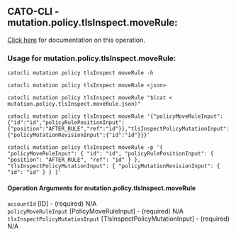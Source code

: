 
## CATO-CLI - mutation.policy.tlsInspect.moveRule:
[Click here](https://api.catonetworks.com/documentation/#mutation-mutation.policy.tlsInspect.moveRule) for documentation on this operation.

### Usage for mutation.policy.tlsInspect.moveRule:

`catocli mutation policy tlsInspect moveRule -h`

`catocli mutation policy tlsInspect moveRule <json>`

`catocli mutation policy tlsInspect moveRule "$(cat < mutation.policy.tlsInspect.moveRule.json)"`

`catocli mutation policy tlsInspect moveRule '{"policyMoveRuleInput":{"id":"id","policyRulePositionInput":{"position":"AFTER_RULE","ref":"id"}},"tlsInspectPolicyMutationInput":{"policyMutationRevisionInput":{"id":"id"}}}'`

`catocli mutation policy tlsInspect moveRule -p '{
    "policyMoveRuleInput": {
        "id": "id",
        "policyRulePositionInput": {
            "position": "AFTER_RULE",
            "ref": "id"
        }
    },
    "tlsInspectPolicyMutationInput": {
        "policyMutationRevisionInput": {
            "id": "id"
        }
    }
}'`


#### Operation Arguments for mutation.policy.tlsInspect.moveRule ####

`accountId` [ID] - (required) N/A    
`policyMoveRuleInput` [PolicyMoveRuleInput] - (required) N/A    
`tlsInspectPolicyMutationInput` [TlsInspectPolicyMutationInput] - (required) N/A    
